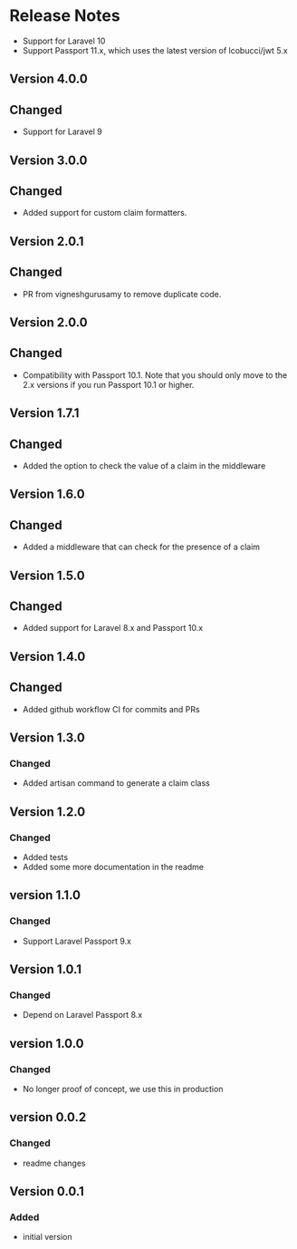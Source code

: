 # Release Notes

- Support for Laravel 10
- Support Passport 11.x, which uses the latest version of lcobucci/jwt 5.x

## Version 4.0.0
## Changed

- Support for Laravel 9

## Version 3.0.0
## Changed

- Added support for custom claim formatters.

## Version 2.0.1
## Changed

- PR from vigneshgurusamy to remove duplicate code.

## Version 2.0.0
## Changed

- Compatibility with Passport 10.1. Note that you should only move to the 2.x versions if you run Passport 10.1 or higher. 

## Version 1.7.1
## Changed

- Added the option to check the value of a claim in the middleware

## Version 1.6.0
## Changed

- Added a middleware that can check for the presence of a claim

## Version 1.5.0
## Changed

- Added support for Laravel 8.x and Passport 10.x

## Version 1.4.0
## Changed

- Added github workflow CI for commits and PRs

## Version 1.3.0
### Changed

- Added artisan command to generate a claim class

## Version 1.2.0
### Changed

- Added tests
- Added some more documentation in the readme

## version 1.1.0
### Changed

- Support Laravel Passport 9.x

## Version 1.0.1
### Changed

- Depend on Laravel Passport 8.x

## version 1.0.0
### Changed

- No longer proof of concept, we use this in production

## version 0.0.2
### Changed

- readme changes

## Version 0.0.1
### Added
- initial version
